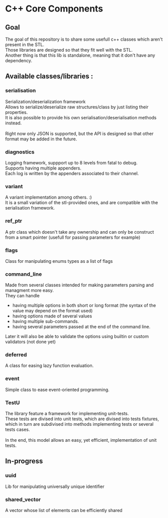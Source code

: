 # C++ Core Components
## Goal

The goal of this repository is to share some usefull c++ classes which aren't present in the STL.\
Those libraries are designed so that they fit well with the STL.\
Another thing is that this lib is standalone, meaning that it don't have any dependency.

## Available classes/libraries :

### serialisation
Serialization/deserialization framework\
Allows to serialize/deserialize raw structures/class by just listing their properties.\
It is also possible to provide his own serialisation/deserialisation methods instead.\
\
Right now only JSON is supported, but the API is designed so that other format may be added in the future.

### diagnostics
Logging framework, suppport up to 8 levels from fatal to debug.\
Supports having multiple appenders.\
Each log is written by the appenders associated to their channel.

### variant
A variant implementation among others.  :)\
It is a small variation of the stl-provided ones, and are compatible with the serialisation framework.

### ref_ptr
A ptr class which doesn't take any ownership and can only be construct from a smart pointer (usefull for passing parameters for example)

### flags
Class for manipulating enums types as a list of flags

### command_line
Made from several classes intended for making parameters parsing and managment more easy.\
They can handle
 * having multiple options in both short or long format (the syntax of the value may depend on the format used)
 * having options made of several values
 * having multiple sub-commands.
 * having several parameters passed at the end of the command line.

Later it will also be able to validate the options using builtin or custom validators (not done yet)

### deferred
A class for easing lazy function evaluation.

### event
Simple class to ease event-oriented programming.

### TestU
The library feature a framework for implementing unit-tests. \
These tests are divised into unit tests, which are divised into tests fixtures, which in turn are subdivised into methods
implementing tests or several tests cases. \
 \
In the end, this model allows an easy, yet efficient, implementation of unit tests.


## In-progress
### uuid
Lib for manipulating universally unique identifier

### shared_vector
A vector whose list of elements can be efficiently shared

